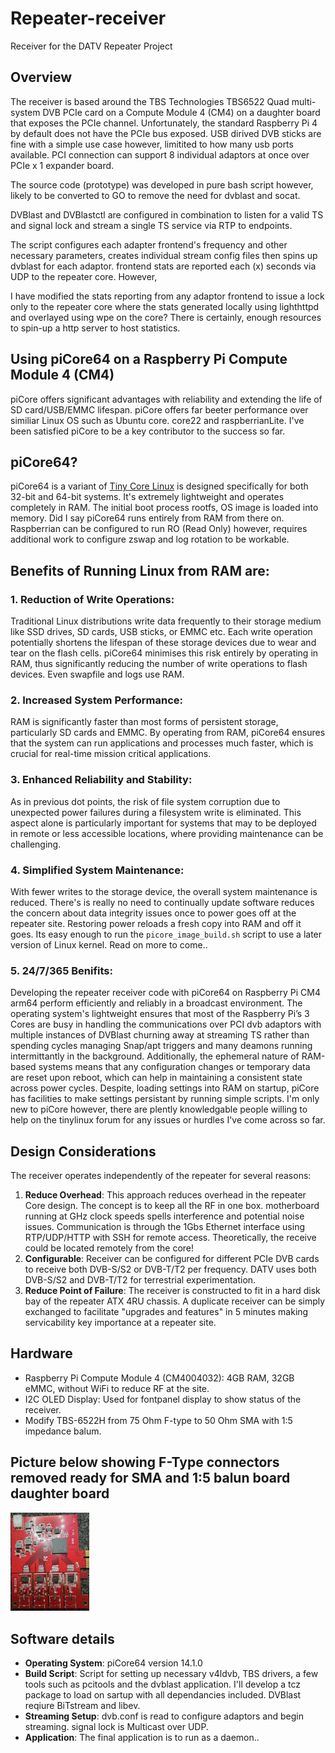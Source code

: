 # Repeater-receiver
Receiver for the DATV Repeater Project

## Overview
The receiver is based around the TBS Technologies TBS6522 Quad multi-system DVB PCIe card on a Compute Module 4 (CM4) on a daughter board that exposes the PCIe channel. Unfortunately, the standard Raspberry Pi 4 by default does not have the PCIe bus exposed. USB dirived DVB sticks are fine with a simple use case however, limitited to how many usb ports available. PCI connection can support 8 individual adaptors at once over PCIe x 1 expander board.

The source code (prototype) was developed in pure bash script however, likely to be converted to GO to remove the need for dvblast and socat.

DVBlast and DVBlastctl are configured in combination to listen for a valid TS and signal lock and stream a single TS service via RTP to endpoints. 

The script configures each adapter frontend's frequency and other necessary parameters, creates individual stream config files then spins up dvblast for each adaptor. frontend stats are reported each (x) seconds via UDP to the repeater core. However, 

I have modified the stats reporting from any adaptor frontend to issue a lock only to the repeater core where the stats generated locally using lighthttpd and overlayed using wpe on the core? There is certainly, enough resources to spin-up a http server to host statistics.

## Using piCore64 on a Raspberry Pi Compute Module 4 (CM4) 
piCore offers significant advantages with reliability and extending the life of SD card/USB/EMMC lifespan. piCore offers far beeter performance over similiar Linux OS such as Ubuntu core. core22 and raspberrianLite. I've been satisfied piCore to be a key contributor to the success so far. 

## piCore64?
piCore64 is a variant of [Tiny Core Linux](http://tinycorelinux.net/) is designed specifically for both 32-bit and 64-bit systems. It's extremely lightweight and operates completely in RAM. The initial boot process rootfs, OS image is loaded into memory. Did I say piCore64 runs entirely from RAM from there on. Raspberrian can be configured to run RO (Read Only) however, requires additional work to configure zswap and log rotation to be workable. 


## Benefits of Running Linux from RAM are:

### 1. Reduction of Write Operations:
Traditional Linux distributions write data frequently to their storage medium like SSD drives, SD cards, USB sticks, or EMMC etc. Each write operation potentially shortens the lifespan of these storage devices due to wear and tear on the flash cells. piCore64 minimises this risk entirely by operating in RAM, thus significantly reducing the number of write operations to flash devices. Even swapfile and logs use RAM.

### 2. Increased System Performance:
RAM is significantly faster than most forms of persistent storage, particularly SD cards and EMMC. By operating from RAM, piCore64 ensures that the system can run applications and processes much faster, which is crucial for real-time mission critical applications.

### 3. Enhanced Reliability and Stability:
As in previous dot points, the risk of file system corruption due to unexpected power failures during a filesystem write is eliminated. This aspect alone is particularly important for systems that may to be deployed in remote or less accessible locations, where providing maintenance can be challenging.

### 4. Simplified System Maintenance:
With fewer writes to the storage device, the overall system maintenance is reduced. There's is really no need to continually update software reduces the concern about data integrity issues once to power goes off at the repeater site. Restoring power reloads a fresh copy into RAM and off it goes. Its easy enough to run the `picore_image_build.sh` script to use a later version of Linux kernel. Read on more to come.. 

### 5. 24/7/365 Benifits:
Developing the repeater receiver code with piCore64 on Raspberry Pi CM4 arm64 perform efficiently and reliably in a broadcast environment. The operating system's lightweight ensures that most of the Raspberry Pi’s 3 Cores are busy in handling the communications over PCI dvb adaptors with multiple instances of DVBlast churning away at streaming TS rather than spending cycles managing Snap/apt triggers and many deamons running intermittantly in the background. Additionally, the ephemeral nature of RAM-based systems means that any configuration changes or temporary data are reset upon reboot, which can help in maintaining a consistent state across power cycles. Despite, loading settings into RAM on startup, piCore has facilities to make settings persistant by running simple scripts. I'm only new to piCore however, there are plently knowledgable people willing to help on the tinylinux forum for any issues or hurdles I've come across so far.

## Design Considerations
The receiver operates independently of the repeater for several reasons:
1. **Reduce Overhead**: This approach reduces overhead in the repeater Core design. The concept is to keep all the RF in one box. motherboard running at GHz clock speeds spells interference and potential noise issues. Communication is through the 1Gbs Ethernet interface using RTP/UDP/HTTP with SSH for remote access.  Theoretically, the receive could be located remotely from the core!
2. **Configurable**: Receiver can be configured for different PCIe DVB cards to receive both DVB-S/S2 or DVB-T/T2 per frequency. DATV uses both DVB-S/S2 and DVB-T/T2 for terrestrial experimentation.
3. **Reduce Point of Failure**: The receiver is constructed to fit in a hard disk bay of the repeater ATX 4RU chassis. A duplicate receiver can be simply exchanged to facilitate "upgrades and features" in 5 minutes making servicability key importance at a repeater site.

## Hardware
- Raspberry Pi Compute Module 4 (CM4004032): 4GB RAM, 32GB eMMC, without WiFi to reduce RF at the site.
- I2C OLED Display: Used for fontpanel display to show status of the receiver.
- Modify TBS-6522H from 75 Ohm F-type to 50 Ohm SMA with 1:5 impedance balum.
## Picture below showing F-Type connectors removed ready for SMA and 1:5 balun board daughter board

<img src="/docs/images/TBS-6522H-noFtypes.jpg" width="25%">
  
## Software details
- **Operating System**: piCore64 version 14.1.0 
- **Build Script**: Script for setting up necessary v4ldvb, TBS drivers, a few tools such as pcitools and the dvblast application. I'll develop a tcz package to load on sartup with all dependancies included. DVBlast reqiure BiTstream and libev.
- **Streaming Setup**: dvb.conf is read to configure adaptors and begin streaming.  signal lock is Multicast over UDP.
- **Application**: The final application is to run as a daemon.. 

